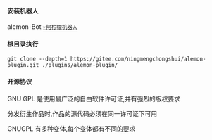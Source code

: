 #### 安装机器人

alemon-Bot [`☞阿柠檬机器人`](https://github.com/ningmengchongshui/alemont-bot)

#### 根目录执行

```
git clone --depth=1 https://gitee.com/ningmengchongshui/alemon-plugin.git ./plugins/alemon-plugin/
```

#### 开源协议

GNU GPL 是使用最广泛的自由软件许可证,并有强烈的版权要求

分发衍生作品时,作品的源代码必须在同一许可证下可用

GNUGPL 有多种变体,每个变体都有不同的要求
